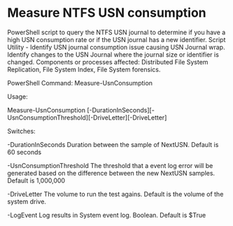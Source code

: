 # Measure NTFS USN consumption
PowerShell script to query the NTFS USN journal to determine if you have a high USN consumption rate or if the USN journal has a new identifier. Script Utility - Identify USN journal consumption issue causing USN Journal wrap. Identify changes to the USN Journal where the journal size or identifier is changed. Components or processes affected: Distributed File System Replication, File System Index, File System forensics.

PowerShell Command: Measure-UsnConsumption

Usage:

Measure-UsnConsumption [-DurationInSeconds][-UsnConsumptionThreshold][-DriveLetter][-DriveLetter]

Switches:

-DurationInSeconds
 Duration between the sample of NextUSN. Default is 60 seconds

-UsnConsumptionThreshold
 The threshold that a event log error will be generated based on the difference between the new NextUSN samples. Default is 1,000,000

-DriveLetter
 The volume to run the test agains. Default is the volume of the system drive.

-LogEvent
 Log results in System event log. Boolean. Default is $True
